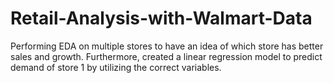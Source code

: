 # Retail-Analysis-with-Walmart-Data
Performing EDA on multiple stores to have an idea of which store has better sales and growth. Furthermore, created a linear regression model to predict demand of store 1 by utilizing the correct variables.
